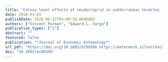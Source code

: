 ```yaml
---
title: "Colony-level effects of imidacloprid in subterranean termites (Isoptera: Rhinotermitidae)"
date: 2010-01-01
publishDate: 2020-06-12T04:08:34.884068Z
authors: ["Vincent Parman", "Edward L. Vargo"]
publication_types: ["2"]
abstract: ""
featured: false
publication: "*Journal of Economic Entomology*"
url_pdf: "https://doi.org/10.1603/EC09386 https://watermark.silverchair.com/jee103-0791.pdf?token=AQECAHi208BE49Ooan9kkhW_Ercy7Dm3ZL_9Cf3qfKAc485ysgAAAm0wggJpBgkqhkiG9w0BBwagggJaMIICVgIBADCCAk8GCSqGSIb3DQEHATAeBglghkgBZQMEAS4wEQQMV0e1ZgYd626Qfa6aAgEQgIICIN4hWQNtOvA3LDZfFN4odEm8RMDNAiIcaODt6zQ1vUVjn6a6rSASCInJJ2pnuTURecXzEVIrtJY7-q0UUlyTYE0GA5XKoeGFJhLF9DlFAV5W2z2OgGk-5PcAvbprztn7ivrZzpi63KN-HhvAVqv8YOGiHgJtzoh3_BB79ZgUH-Q5V6l4dt5xmxFlkRX4H9KBWjWl6bAbpzDRFiT0pKvYajNx-afestTW9CKov0ETVIcSl-tcDv2FliptR8x9mylxLhoW4-WzAyHLb8WLW2-Y6TURpS3kLYFv3trZeVQD2w3Rh6_SsNRE_9DeRN2-AIrDPWmui5AJVzPGWDV2MOQgE2-7stW4SglA_9PMPhfLpRq67ShVaZ_vuh7KdOcS_CBrxIOGtB16BDzz2yb_vQNXRtDoKKPt_LJ2xgnKuuCliJIHjxHlk5ieCPHXwvB4AULRh33KMNj38dyFCXfxnDww5hdyyN4AL46sKfB3LbZL3SXbxEWniTm4kXzvxJsoTNI81YIdkJJ1aaJnteOtc0tJxf1nzV8PtM_8nmW9hrJ4Z9M9uY4mpQ-SM2G9ENPKA6qOJTBhU3tvohT1uPI3AQhasGOd2GT1kTYP52L-P99z1arDPoSlalI4MCMlL9GUJfTGH7jXR2WQss1zeSBt7o7H-T4jvWQfFjEyX18Mu08_l4a5ib0SybrmTlpuW2dcxlBYAIgXSlqPrjD8IkiFqPMyCK4"
doi: "10.1603/ec09386"
---
```


